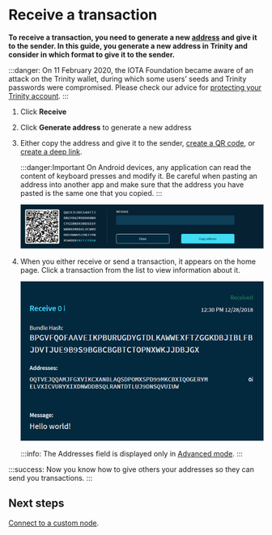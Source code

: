 # Receive a transaction

**To receive a transaction, you need to generate a new [address](root://getting-started/0.1/clients/addresses.md) and give it to the sender. In this guide, you generate a new address in Trinity and consider in which format to give it to the sender.**

:::danger:
On 11 February 2020, the IOTA Foundation became aware of an attack on the Trinity wallet, during which some users’ seeds and Trinity passwords were compromised. Please check our advice for [protecting your Trinity account](../how-to-guides/protect-trinity-account.md).
:::

1. Click **Receive**

2. Click **Generate address** to generate a new address

3. Either copy the address and give it to the sender, [create a QR code](../how-to-guides/create-a-qr-code.md), or [create a deep link](../how-to-guides/create-deep-link.md).

    :::danger:Important
    On Android devices, any application can read the content of keyboard presses and modify it. Be careful when pasting an address into another app and make sure that the address you have pasted is the same one that you copied.
    :::

    ![Receiving a transaction](../images/receive.png)
    
4. When you either receive or send a transaction, it appears on the home page. Click a transaction from the list to view information about it.

    ![A received transaction](../images/trinity-receive-message.png)

    :::info:
    The Addresses field is displayed only in [Advanced mode](../how-to-guides/change-the-general-settings.md).
    :::

:::success:
Now you know how to give others your addresses so they can send you transactions.
:::

## Next steps

[Connect to a custom node](../how-to-guides/connect-to-a-custom-node.md).